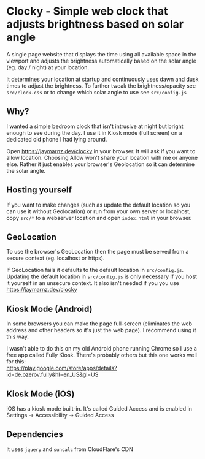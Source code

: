 # Clocky - Simple web clock that adjusts brightness based on solar angle
A single page website that displays the time using all available space in the viewport and adjusts the brightness automatically based on the solar angle (eg. day / night) at your location.

It determines your location at startup and continuously uses dawn and dusk times to adjust the brightness. To further tweak the brightness/opacity see `src/clock.css` or to change which solar angle to use see `src/config.js`

## Why?
I wanted a simple bedroom clock that isn't intrusive at night but bright enough to see during the day. I use it in Kiosk mode (full screen) on a dedicated old phone I had lying around.

Open https://jaymarnz.dev/clocky in your browser. It will ask if you want to allow location. Choosing Allow won't share your location with me or anyone else. Rather it just enables your browser's Geolocation so it can determine the solar angle.

## Hosting yourself
If you want to make changes (such as update the default location so you can use it without Geolocation) or run from your own server or localhost, copy `src/*` to a webserver location and open `index.html` in your browser.

## GeoLocation
To use the browser's GeoLocation then the page must be served from a secure context (eg. localhost or https).

If GeoLocation fails it defaults to the default location in `src/config.js`. Updating the default location in `src/config.js` is only necessary if you host it yourself in an unsecure context. It also isn't needed if you you use https://jaymarnz.dev/clocky

## Kiosk Mode (Android)
In some browsers you can make the page full-screen (eliminates the web address and other headers so it's just the web page). I recommend using it this way.

I wasn't able to do this on my old Android phone running Chrome so I use a free app called Fully Kiosk. There's probably others but this one works well for this:<br>https://play.google.com/store/apps/details?id=de.ozerov.fully&hl=en_US&gl=US

## Kiosk Mode (iOS)
iOS has a kiosk mode built-in. It's called Guided Access and is enabled in Settings -> Accessibility -> Guided Access

## Dependencies
It uses `jquery` and `suncalc` from CloudFlare's CDN
